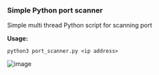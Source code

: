 ### Simple Python port scanner

Simple multi thread Python script for scanning port


**Usage:** 
```
python3 port_scanner.py <ip address>
```
![image](https://user-images.githubusercontent.com/101538840/166859711-1f426e40-89a3-4bd3-a1a5-2ce38633998b.png)
